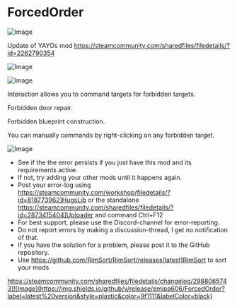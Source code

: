 # ForcedOrder

![Image](https://i.imgur.com/buuPQel.png)

Update of YAYOs mod https://steamcommunity.com/sharedfiles/filedetails/?id=2262790354

![Image](https://i.imgur.com/pufA0kM.png)

	
![Image](https://i.imgur.com/Z4GOv8H.png)

Interaction allows you to command targets for forbidden targets.


Forbidden door repair.

Forbidden blueprint construction.

You can manually commands by right-clicking on any forbidden target.

![Image](https://i.imgur.com/PwoNOj4.png)



-  See if the the error persists if you just have this mod and its requirements active.
-  If not, try adding your other mods until it happens again.
-  Post your error-log using https://steamcommunity.com/workshop/filedetails/?id=818773962]HugsLib or the standalone https://steamcommunity.com/sharedfiles/filedetails/?id=2873415404]Uploader and command Ctrl+F12
-  For best support, please use the Discord-channel for error-reporting.
-  Do not report errors by making a discussion-thread, I get no notification of that.
-  If you have the solution for a problem, please post it to the GitHub repository.
-  Use https://github.com/RimSort/RimSort/releases/latest]RimSort to sort your mods



https://steamcommunity.com/sharedfiles/filedetails/changelog/2988065743]![Image](https://img.shields.io/github/v/release/emipa606/ForcedOrder?label=latest%20version&style=plastic&color=9f1111&labelColor=black)

